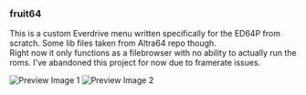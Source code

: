 ### fruit64
This is a custom Everdrive menu written specifically for the ED64P from scratch. Some lib files taken from Altra64 repo though. <br>
Right now it only functions as a filebrowser with no ability to actually run the roms. I've abandoned this project for now due to framerate issues.

![Preview Image 1](https://github.com/bakapear/fruit64/assets/13366049/3c549f5d-7fb0-466b-bfe1-85b50b690a50)
![Preview Image 2](https://github.com/bakapear/fruit64/assets/13366049/476bfd43-3245-42f0-a4ed-b3972fe189bd)
